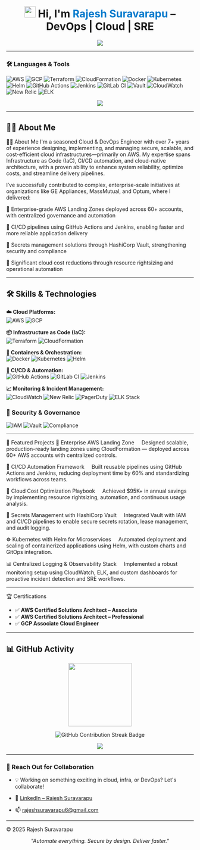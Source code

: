 <h1 align="center">
  <img src="https://github.githubassets.com/images/icons/emoji/unicode/1f44b.png" width="30" /> 
  Hi, I'm <span style="color:#007ACC;">Rajesh Suravarapu</span> – DevOps | Cloud | SRE
</h1>

<p align="center">
  <img src="https://readme-typing-svg.demolab.com?font=Fira+Code&duration=2500&pause=1000&center=true&width=500&lines=Cloud+%7C+DevOps+%7C+SRE+Engineer;AWS+%7C+GCP+%7C+Terraform+%7C+CI%2FCD;AWS+Landing+Zones+%26+Terraform+Expert;Automate+Everything+%F0%9F%9A%80;Secure+By+Design+%F0%9F%94%92;Deliver+Faster+%E2%9C%85" />
</p>

---

### 🛠️ Languages & Tools

![AWS](https://img.shields.io/badge/AWS-232F3E?style=flat&logo=amazonaws&logoColor=white)
![GCP](https://img.shields.io/badge/GCP-4285F4?style=flat&logo=googlecloud&logoColor=white)
![Terraform](https://img.shields.io/badge/Terraform-7B42BC?style=flat&logo=terraform)
![CloudFormation](https://img.shields.io/badge/CloudFormation-FF4F8B?style=flat&logo=amazonaws)
![Docker](https://img.shields.io/badge/-Docker-2496ED?style=flat&logo=docker)
![Kubernetes](https://img.shields.io/badge/-Kubernetes-326CE5?style=flat&logo=kubernetes)
![Helm](https://img.shields.io/badge/-Helm-0F1689?style=flat&logo=helm)
![GitHub Actions](https://img.shields.io/badge/GitHub%20Actions-2088FF?style=flat&logo=githubactions)
![Jenkins](https://img.shields.io/badge/-Jenkins-D24939?style=flat&logo=jenkins)
![GitLab CI](https://img.shields.io/badge/-GitLab_CI-FC6D26?style=flat&logo=gitlab)
![Vault](https://img.shields.io/badge/-Vault-000000?style=flat&logo=vault)
![CloudWatch](https://img.shields.io/badge/-CloudWatch-FF9900?style=flat&logo=amazonaws)
![New Relic](https://img.shields.io/badge/-New%20Relic-008C99?style=flat&logo=newrelic)
![ELK](https://img.shields.io/badge/-ELK%20Stack-005571?style=flat&logo=elasticstack)

<p align="center">
    <a href="https://github.com/rajeshsuravarapu06">
        <img src="https://github-readme-stats.vercel.app/api/top-langs/?username=rajeshsuravarapu06&layout=compact&theme=radical" />
    </a>
</p>


---

## 🧑‍💼 About Me

👨‍💻 About Me
I'm a seasoned Cloud & DevOps Engineer with over 7+ years of experience designing, implementing, and managing secure, scalable, and cost-efficient cloud infrastructures—primarily on AWS. My expertise spans Infrastructure as Code (IaC), CI/CD automation, and cloud-native architecture, with a proven ability to enhance system reliability, optimize costs, and streamline delivery pipelines.

I’ve successfully contributed to complex, enterprise-scale initiatives at organizations like GE Appliances, MassMutual, and Optum, where I delivered:

🔹 Enterprise-grade AWS Landing Zones deployed across 60+ accounts, with centralized governance and automation

🔹 CI/CD pipelines using GitHub Actions and Jenkins, enabling faster and more reliable application delivery

🔹 Secrets management solutions through HashiCorp Vault, strengthening security and compliance

🔹 Significant cloud cost reductions through resource rightsizing and operational automation

---

## 🛠️ Skills & Technologies

**☁️ Cloud Platforms:**  
![AWS](https://img.shields.io/badge/AWS-232F3E?style=flat&logo=amazonaws&logoColor=white)
![GCP](https://img.shields.io/badge/GCP-4285F4?style=flat&logo=googlecloud&logoColor=white)

**📦 Infrastructure as Code (IaC):**  
![Terraform](https://img.shields.io/badge/Terraform-7B42BC?style=flat&logo=terraform)
![CloudFormation](https://img.shields.io/badge/CloudFormation-FF4F8B?style=flat&logo=amazonaws)

**🐳 Containers & Orchestration:**  
![Docker](https://img.shields.io/badge/Docker-2496ED?style=flat&logo=docker)
![Kubernetes](https://img.shields.io/badge/Kubernetes-326CE5?style=flat&logo=kubernetes)
![Helm](https://img.shields.io/badge/Helm-0F1689?style=flat&logo=helm)

**🔁 CI/CD & Automation:**  
![GitHub Actions](https://img.shields.io/badge/GitHub_Actions-2088FF?style=flat&logo=githubactions)
![GitLab CI](https://img.shields.io/badge/GitLab_CI-FC6D26?style=flat&logo=gitlab)
![Jenkins](https://img.shields.io/badge/Jenkins-D24939?style=flat&logo=jenkins)

**📈 Monitoring & Incident Management:**  
![CloudWatch](https://img.shields.io/badge/CloudWatch-FF9900?style=flat&logo=amazonaws)
![New Relic](https://img.shields.io/badge/NewRelic-008C99?style=flat&logo=newrelic)
![PagerDuty](https://img.shields.io/badge/PagerDuty-54C236?style=flat&logo=pagerduty)
![ELK Stack](https://img.shields.io/badge/ELK-005571?style=flat&logo=elasticstack)

### 🔐 Security & Governance

![IAM](https://img.shields.io/badge/IAM-Role%20Based%20Access-blue?style=flat&logo=amazonaws&logoColor=white) 
![Vault](https://img.shields.io/badge/Vault-Secrets%20Management-orange?style=flat&logo=hashicorp&logoColor=white) 
![Compliance](https://img.shields.io/badge/Compliance-CloudTrail%20%26%20AWS%20Config-green?style=flat&logo=amazonaws&logoColor=white) 

---

🧪 Featured Projects
🚀 Enterprise AWS Landing Zone
    Designed scalable, production-ready landing zones using CloudFormation — deployed across 60+ AWS accounts with centralized controls.

🔁 CI/CD Automation Framework
    Built reusable pipelines using GitHub Actions and Jenkins, reducing deployment time by 60% and standardizing workflows across teams.

💸 Cloud Cost Optimization Playbook
    Achieved $95K+ in annual savings by implementing resource rightsizing, automation, and continuous usage analysis.

🔐 Secrets Management with HashiCorp Vault
    Integrated Vault with IAM and CI/CD pipelines to enable secure secrets rotation, lease management, and audit logging.

☸️ Kubernetes with Helm for Microservices
    Automated deployment and scaling of containerized applications using Helm, with custom charts and GitOps integration.

📊 Centralized Logging & Observability Stack
    Implemented a robust monitoring setup using CloudWatch, ELK, and custom dashboards for proactive incident detection and SRE workflows.

---

🏆 Certifications

- ✅ **AWS Certified Solutions Architect – Associate**  
- ✅ **AWS Certified Solutions Architect – Professional**  
- ✅ **GCP Associate Cloud Engineer**  

---

## 📊 GitHub Activity

<p align="center">
  <a href="https://github.com/rajeshsuravarapu06">
    <img src="https://github-readme-stats.vercel.app/api?username=rajeshsuravarapu06&show_icons=true&theme=tokyonight&custom_title=My%20GitHub%20Stats" height="170"/>
  </a>
</p>


<p align="center">
  <img src="https://img.shields.io/badge/GitHub-Contribution%20Streak-informational?style=flat&logo=github&logoColor=white" alt="GitHub Contribution Streak Badge"/>
</p>


<p align="center">
  <img src="https://komarev.com/ghpvc/?username=rajeshsuravarapu06&label=Profile%20Views&color=0e75b6&style=flat-square" />
</p>

---

### 🤝 Reach Out for Collaboration

- 💡 Working on something exciting in cloud, infra, or DevOps? Let's collaborate! 

- 💼 [LinkedIn – Rajesh Suravarapu](https://www.linkedin.com/in/rajesh-suravarapu)
- 📫 [rajeshsuravarapu6@gmail.com](mailto:rajeshsuravarapu6@gmail.com)

---
© 2025 Rajesh Suravarapu
<p align="center"><i>"Automate everything. Secure by design. Deliver faster."</i></p>
